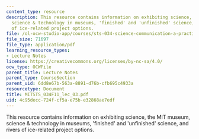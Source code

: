 ```yaml
---
content_type: resource
description: This resource contains information on exhibiting science, the MIT museum,
  science & technology in museums, 'finished' and 'unfinished' science, and rivers
  of ice-related project options.
file: /ol-ocw-studio-app/courses/sts-034-science-communication-a-practical-guide-fall-2011/4c95decc724fcf5ae75be32868ae7edf_MITSTS_034F11_lec_03.pdf
file_size: 71697
file_type: application/pdf
learning_resource_types:
- Lecture Notes
license: https://creativecommons.org/licenses/by-nc-sa/4.0/
ocw_type: OCWFile
parent_title: Lecture Notes
parent_type: CourseSection
parent_uid: 6dd8e67b-563a-8891-d76b-cfb695c4933a
resourcetype: Document
title: MITSTS_034F11_lec_03.pdf
uid: 4c95decc-724f-cf5a-e75b-e32868ae7edf
---
```

This resource contains information on exhibiting science, the MIT museum, science & technology in museums, 'finished' and 'unfinished' science, and rivers of ice-related project options.